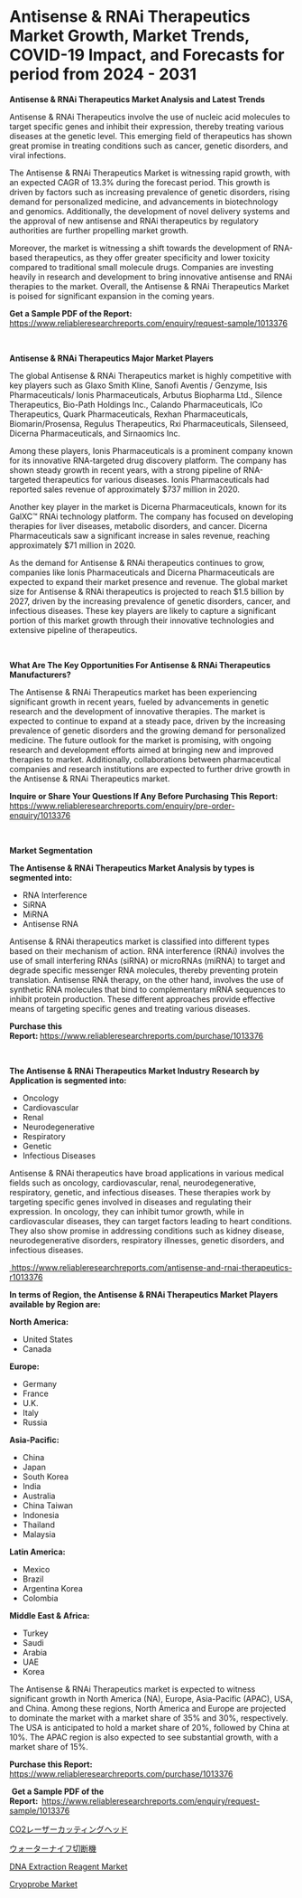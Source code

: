 <p><h1>Antisense & RNAi Therapeutics Market Growth, Market Trends, COVID-19 Impact, and Forecasts for period from 2024 - 2031</h1></p><p><strong>Antisense & RNAi Therapeutics Market Analysis and Latest Trends</strong></p>
<p><p>Antisense & RNAi Therapeutics involve the use of nucleic acid molecules to target specific genes and inhibit their expression, thereby treating various diseases at the genetic level. This emerging field of therapeutics has shown great promise in treating conditions such as cancer, genetic disorders, and viral infections.</p><p>The Antisense & RNAi Therapeutics Market is witnessing rapid growth, with an expected CAGR of 13.3% during the forecast period. This growth is driven by factors such as increasing prevalence of genetic disorders, rising demand for personalized medicine, and advancements in biotechnology and genomics. Additionally, the development of novel delivery systems and the approval of new antisense and RNAi therapeutics by regulatory authorities are further propelling market growth.</p><p>Moreover, the market is witnessing a shift towards the development of RNA-based therapeutics, as they offer greater specificity and lower toxicity compared to traditional small molecule drugs. Companies are investing heavily in research and development to bring innovative antisense and RNAi therapies to the market. Overall, the Antisense & RNAi Therapeutics Market is poised for significant expansion in the coming years.</p></p>
<p><strong>Get a Sample PDF of the Report:&nbsp;</strong> <a href="https://www.reliableresearchreports.com/enquiry/request-sample/1013376">https://www.reliableresearchreports.com/enquiry/request-sample/1013376</a></p>
<p>&nbsp;</p>
<p><strong>Antisense & RNAi Therapeutics Major Market Players</strong></p>
<p><p>The global Antisense & RNAi Therapeutics market is highly competitive with key players such as Glaxo Smith Kline, Sanofi Aventis / Genzyme, Isis Pharmaceuticals/ Ionis Pharmaceuticals, Arbutus Biopharma Ltd., Silence Therapeutics, Bio-Path Holdings Inc., Calando Pharmaceuticals, ICo Therapeutics, Quark Pharmaceuticals, Rexhan Pharmaceuticals, Biomarin/Prosensa, Regulus Therapeutics, Rxi Pharmaceuticals, Silenseed, Dicerna Pharmaceuticals, and Sirnaomics Inc.</p><p>Among these players, Ionis Pharmaceuticals is a prominent company known for its innovative RNA-targeted drug discovery platform. The company has shown steady growth in recent years, with a strong pipeline of RNA-targeted therapeutics for various diseases. Ionis Pharmaceuticals had reported sales revenue of approximately $737 million in 2020.</p><p>Another key player in the market is Dicerna Pharmaceuticals, known for its GalXC™ RNAi technology platform. The company has focused on developing therapies for liver diseases, metabolic disorders, and cancer. Dicerna Pharmaceuticals saw a significant increase in sales revenue, reaching approximately $71 million in 2020.</p><p>As the demand for Antisense & RNAi therapeutics continues to grow, companies like Ionis Pharmaceuticals and Dicerna Pharmaceuticals are expected to expand their market presence and revenue. The global market size for Antisense & RNAi therapeutics is projected to reach $1.5 billion by 2027, driven by the increasing prevalence of genetic disorders, cancer, and infectious diseases. These key players are likely to capture a significant portion of this market growth through their innovative technologies and extensive pipeline of therapeutics.</p></p>
<p>&nbsp;</p>
<p><strong>What Are The Key Opportunities For Antisense & RNAi Therapeutics Manufacturers?</strong></p>
<p><p>The Antisense & RNAi Therapeutics market has been experiencing significant growth in recent years, fueled by advancements in genetic research and the development of innovative therapies. The market is expected to continue to expand at a steady pace, driven by the increasing prevalence of genetic disorders and the growing demand for personalized medicine. The future outlook for the market is promising, with ongoing research and development efforts aimed at bringing new and improved therapies to market. Additionally, collaborations between pharmaceutical companies and research institutions are expected to further drive growth in the Antisense & RNAi Therapeutics market.</p></p>
<p><strong>Inquire or Share Your Questions If Any Before Purchasing This Report:</strong> <a href="https://www.reliableresearchreports.com/enquiry/pre-order-enquiry/1013376">https://www.reliableresearchreports.com/enquiry/pre-order-enquiry/1013376</a></p>
<p>&nbsp;</p>
<p><strong>Market Segmentation</strong></p>
<p><strong>The Antisense & RNAi Therapeutics Market Analysis by types is segmented into:</strong></p>
<p><ul><li>RNA Interference</li><li>SiRNA</li><li>MiRNA</li><li>Antisense RNA</li></ul></p>
<p><p>Antisense & RNAi therapeutics market is classified into different types based on their mechanism of action. RNA interference (RNAi) involves the use of small interfering RNAs (siRNA) or microRNAs (miRNA) to target and degrade specific messenger RNA molecules, thereby preventing protein translation. Antisense RNA therapy, on the other hand, involves the use of synthetic RNA molecules that bind to complementary mRNA sequences to inhibit protein production. These different approaches provide effective means of targeting specific genes and treating various diseases.</p></p>
<p><strong>Purchase this Report:&nbsp;</strong><a href="https://www.reliableresearchreports.com/purchase/1013376">https://www.reliableresearchreports.com/purchase/1013376</a></p>
<p>&nbsp;</p>
<p><strong>The Antisense & RNAi Therapeutics Market Industry Research by Application is segmented into:</strong></p>
<p><ul><li>Oncology</li><li>Cardiovascular</li><li>Renal</li><li>Neurodegenerative</li><li>Respiratory</li><li>Genetic</li><li>Infectious Diseases</li></ul></p>
<p><p>Antisense & RNAi therapeutics have broad applications in various medical fields such as oncology, cardiovascular, renal, neurodegenerative, respiratory, genetic, and infectious diseases. These therapies work by targeting specific genes involved in diseases and regulating their expression. In oncology, they can inhibit tumor growth, while in cardiovascular diseases, they can target factors leading to heart conditions. They also show promise in addressing conditions such as kidney disease, neurodegenerative disorders, respiratory illnesses, genetic disorders, and infectious diseases.</p></p>
<p><a href="https://www.reliableresearchreports.com/antisense-and-rnai-therapeutics-r1013376">&nbsp;https://www.reliableresearchreports.com/antisense-and-rnai-therapeutics-r1013376</a></p>
<p><strong>In terms of Region, the Antisense & RNAi Therapeutics Market Players available by Region are:</strong></p>
<p>
    <p> <strong> North America: </strong>
        <ul>
            <li>United States</li>
            <li>Canada</li>
        </ul>
        </p> 
    <p> <strong> Europe: </strong>
        <ul>
            <li>Germany</li>
            <li>France</li>
            <li>U.K.</li>
            <li>Italy</li>
            <li>Russia</li>
        </ul>
        </p> 
    <p> <strong> Asia-Pacific: </strong>
        <ul>
            <li>China</li>
            <li>Japan</li>
            <li>South Korea</li>
            <li>India</li>
            <li>Australia</li>
            <li>China Taiwan</li>
            <li>Indonesia</li>
            <li>Thailand</li>
            <li>Malaysia</li>
        </ul>
        </p> 
    <p> <strong> Latin America: </strong>
        <ul>
            <li>Mexico</li>
            <li>Brazil</li>
            <li>Argentina Korea</li>
            <li>Colombia</li>
        </ul>
        </p> 
    <p> <strong> Middle East & Africa: </strong>
        <ul>
            <li>Turkey</li>
            <li>Saudi</li>
            <li>Arabia</li>
            <li>UAE</li>
            <li>Korea</li>
        </ul>
    </p>
    </p>
<p><p>The Antisense & RNAi Therapeutics market is expected to witness significant growth in North America (NA), Europe, Asia-Pacific (APAC), USA, and China. Among these regions, North America and Europe are projected to dominate the market with a market share of 35% and 30%, respectively. The USA is anticipated to hold a market share of 20%, followed by China at 10%. The APAC region is also expected to see substantial growth, with a market share of 15%.</p></p>
<p><strong>Purchase this Report: </strong><a href="https://www.reliableresearchreports.com/purchase/1013376">https://www.reliableresearchreports.com/purchase/1013376</a></p>
<p>&nbsp;<strong>Get a Sample PDF of the Report:&nbsp;&nbsp;</strong><a href="https://www.reliableresearchreports.com/enquiry/request-sample/1013376">https://www.reliableresearchreports.com/enquiry/request-sample/1013376</a></p>
<p><strong></strong></p>
<p><p><a href="https://github.com/AbigaleHuel/Market-Research-Report-List-1/blob/main/5686462173239.md">CO2レーザーカッティングヘッド</a></p><p><a href="https://github.com/AdellaPrice2023/Market-Research-Report-List-2/blob/main/4042819173238.md">ウォーターナイフ切断機</a></p><p><a href="https://github.com/nigngrjl95/Market-Research-Report-List-1/blob/main/dna-extraction-reagent-market.md">DNA Extraction Reagent Market</a></p><p><a href="https://github.com/sarohimweaach77/Market-Research-Report-List-1/blob/main/cryoprobe-market.md">Cryoprobe Market</a></p></p>